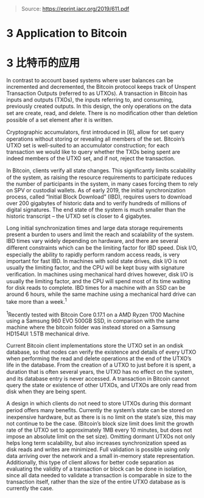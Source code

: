 > Source: https://eprint.iacr.org/2019/611.pdf
# 3 Application to Bitcoin
# 3 比特币的应用 

In contrast to account based systems where user balances can be incremented and decremented, the Bitcoin protocol keeps track of Unspent Transaction Outputs (referred to as UTXOs).
A transaction in Bitcoin has inputs and outputs (TXOs), the inputs referring to, and consuming, previously created outputs.
In this design, the only operations on the data set are create, read, and delete.
There is no modiﬁcation other than deletion possible of a set element after it is written.

Cryptographic accumulators, ﬁrst introduced in [6], allow for set query operations without storing or revealing all members of the set.
Bitcoin’s UTXO set is well-suited to an accumulator construction; for each transaction we would like to query whether the TXOs being spent are indeed members of the UTXO set, and if not, reject the transaction.

In Bitcoin, clients verify all state changes.
This signiﬁcantly limits scalability of the system, as raising the resource requirements to participate reduces the number of participants in the system, in many cases forcing them to rely on SPV or custodial wallets.
As of early 2019, the initial synchronization process, called “Initial Block Download” (IBD), requires users to download over 200 gigabytes of historic data and to verify hundreds of millions of digital signatures.
The end state of the system is much smaller than the historic transcript – the UTXO set is closer to 4 gigabytes.

Long initial synchronization times and large data storage requirements present a burden to users and limit the reach and scalability of the system.
IBD times vary widely depending on hardware, and there are several diﬀerent constraints which can be the limiting factor for IBD speed.
Disk I/O, especially the ability to rapidly perform random access reads, is very important for fast IBD.
In machines with solid state drives, disk I/O is not usually the limiting factor, and the CPU will be kept busy with signature veriﬁcation.
In machines using mechanical hard drives however, disk I/O is usually the limiting factor, and the CPU will spend most of its time waiting for disk reads to complete.
IBD times for a machine with an SSD can be around 6 hours, while the same machine using a mechanical hard drive can take more than a week.<sup>1</sup>

<sup>1</sup>Recently tested with Bitcoin Core 0.17.1 on a AMD Ryzen 1700 Machine using a Samsung 960 EVO 500GB SSD, in comparison with the same machine where the bitcoin folder was instead stored on a Samsung HD154UI 1.5TB mechanical drive.

Current Bitcoin client implementations store the UTXO set in an ondisk database, so that nodes can verify the existence and details of every UTXO when performing the read and delete operations at the end of the UTXO’s life in the database.
From the creation of a UTXO to just before it is spent, a duration that is often several years, the UTXO has no eﬀect on the system, and its database entry is never accessed.
A transaction in Bitcoin cannot query the state or existence of other UTXOs, and UTXOs are only read from disk when they are being spent.

A design in which clients do not need to store UTXOs during this dormant period oﬀers many beneﬁts.
Currently the system’s state can be stored on inexpensive hardware, but as there is is no limit on the state’s size, this may not continue to be the case.
(Bitcoin’s block size limit does limit the growth rate of the UTXO set to approximately 1MB every 10 minutes, but does not impose an absolute limit on the set size).
Omitting dormant UTXOs not only helps long term scalability, but also increases synchronization speed as disk reads and writes are minimized.
Full validation is possible using only data arriving over the network and a small in-memory state representation.
Additionally, this type of client allows for better code separation as evaluating the validity of a transaction or block can be done in isolation, since all data needed to validate a transaction is comparable in size to the transaction itself, rather than the size of the entire UTXO database as is currently the case.